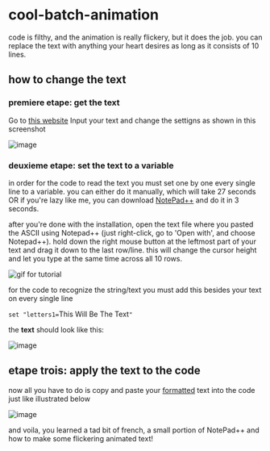 # cool-batch-animation

code is filthy, and the animation is really flickery, but it does the job. you can replace the text with anything your heart desires as long as it consists of 10 lines. 

## how to change the text
### premiere etape: get the text
Go to <a href="https://www.asciiart.eu/text-to-ascii-art">this website</a>
Input your text and change the settigns as shown in this screenshot

![image](https://github.com/user-attachments/assets/10fdfebd-00e8-4f42-bb6e-8f824328732d)

### deuxieme etape: set the text to a variable

in order for the code to read the text you must set one by one every single line to a variable. you can either do it manually, which will take 27 seconds OR if you're lazy like me, you can download <a href="https://notepad-plus-plus.org">NotePad++</a> and do it in 3 seconds.

after you're done with the installation, open the text file where you pasted the ASCII using Notepad++ (just right-click, go to 'Open with', and choose Notepad++). hold down the right mouse button at the leftmost part of your text and drag it down to the last row/line. this will change the cursor height and let you type at the same time across all 10 rows.

![gif for tutorial](https://github.com/user-attachments/assets/66e6031d-daff-42ff-b828-e7d9549c86eb)

for the code to recognize the string/text you must add this besides your text on every single line

`set "letters1=`This Will Be The Text`"`

the **text** should look like this:

![image](https://github.com/user-attachments/assets/ccd9628d-840d-4943-947a-d1d3d80f5245)

## etape trois: apply the text to the code

now all you have to do is copy and paste your <u>formatted</u> text into the code just like illustrated below

![image](https://github.com/user-attachments/assets/96635f67-5fc7-46d5-ac62-14b0b02db403)

and voila, you learned a tad bit of french, a small portion of NotePad++ and how to make some flickering animated text!




